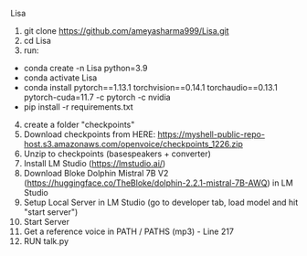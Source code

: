 Lisa

1. git clone https://github.com/ameyasharma999/Lisa.git
2. cd Lisa
3. run:
- conda create -n Lisa python=3.9
- conda activate Lisa
- conda install pytorch==1.13.1 torchvision==0.14.1 torchaudio==0.13.1 pytorch-cuda=11.7 -c pytorch -c nvidia
- pip install -r requirements.txt
4. create a folder "checkpoints"
5. Download checkpoints from HERE: https://myshell-public-repo-host.s3.amazonaws.com/openvoice/checkpoints_1226.zip
6. Unzip to checkpoints (basespeakers + converter)
7. Install LM Studio (https://lmstudio.ai/)
8. Download Bloke Dolphin Mistral 7B V2 (https://huggingface.co/TheBloke/dolphin-2.2.1-mistral-7B-AWQ) in LM Studio
9. Setup Local Server in LM Studio (go to developer tab, load model and hit "start server")
10. Start Server
11. Get a reference voice in PATH / PATHS (mp3) - Line 217
12. RUN talk.py
